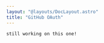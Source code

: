 ```yaml
---
layout: "@layouts/DocLayout.astro"
title: "GitHub OAuth"
---
```


```
still working on this one!
```
